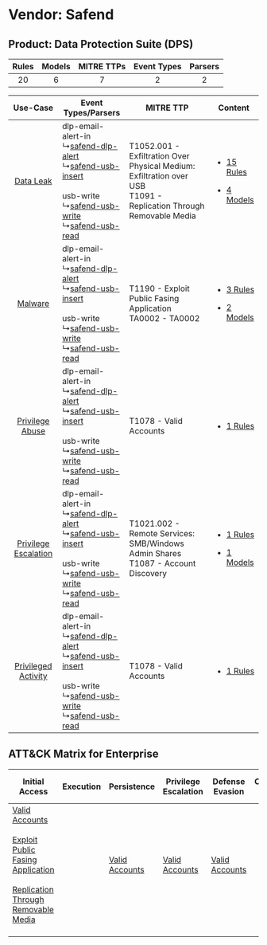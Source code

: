 Vendor: Safend
==============
Product: Data Protection Suite (DPS)
------------------------------------
| Rules | Models | MITRE TTPs | Event Types | Parsers |
|:-----:|:------:|:----------:|:-----------:|:-------:|
|  20   |   6    |     7      |      2      |    2    |

|    Use-Case    | Event Types/Parsers    | MITRE TTP    | Content    |
|:----:| ---- | ---- | ---- |
|    [Data Leak](../../../UseCases/uc_data_leak.md)    |  dlp-email-alert-in<br> ↳[safend-dlp-alert](Ps/pC_safenddlpalert.md)<br> ↳[safend-usb-insert](Ps/pC_safendusbinsert.md)<br><br> usb-write<br> ↳[safend-usb-write](Ps/pC_safendusbwrite.md)<br> ↳[safend-usb-read](Ps/pC_safendusbread.md)<br> | T1052.001 - Exfiltration Over Physical Medium: Exfiltration over USB<br>T1091 - Replication Through Removable Media<br> | [<ul><li>15 Rules</li></ul><ul><li>4 Models</li></ul>](RM/r_m_safend_data_protection_suite_(dps)_Data_Leak.md)    |
|    [Malware](../../../UseCases/uc_malware.md)    |  dlp-email-alert-in<br> ↳[safend-dlp-alert](Ps/pC_safenddlpalert.md)<br> ↳[safend-usb-insert](Ps/pC_safendusbinsert.md)<br><br> usb-write<br> ↳[safend-usb-write](Ps/pC_safendusbwrite.md)<br> ↳[safend-usb-read](Ps/pC_safendusbread.md)<br> | T1190 - Exploit Public Fasing Application<br>TA0002 - TA0002<br>    | [<ul><li>3 Rules</li></ul><ul><li>2 Models</li></ul>](RM/r_m_safend_data_protection_suite_(dps)_Malware.md)    |
|      [Privilege Abuse](../../../UseCases/uc_privilege_abuse.md)      |  dlp-email-alert-in<br> ↳[safend-dlp-alert](Ps/pC_safenddlpalert.md)<br> ↳[safend-usb-insert](Ps/pC_safendusbinsert.md)<br><br> usb-write<br> ↳[safend-usb-write](Ps/pC_safendusbwrite.md)<br> ↳[safend-usb-read](Ps/pC_safendusbread.md)<br> | T1078 - Valid Accounts<br>    | [<ul><li>1 Rules</li></ul>](RM/r_m_safend_data_protection_suite_(dps)_Privilege_Abuse.md)    |
| [Privilege Escalation](../../../UseCases/uc_privilege_escalation.md) |  dlp-email-alert-in<br> ↳[safend-dlp-alert](Ps/pC_safenddlpalert.md)<br> ↳[safend-usb-insert](Ps/pC_safendusbinsert.md)<br><br> usb-write<br> ↳[safend-usb-write](Ps/pC_safendusbwrite.md)<br> ↳[safend-usb-read](Ps/pC_safendusbread.md)<br> | T1021.002 - Remote Services: SMB/Windows Admin Shares<br>T1087 - Account Discovery<br>    | [<ul><li>1 Rules</li></ul><ul><li>1 Models</li></ul>](RM/r_m_safend_data_protection_suite_(dps)_Privilege_Escalation.md) |
|  [Privileged Activity](../../../UseCases/uc_privileged_activity.md)  |  dlp-email-alert-in<br> ↳[safend-dlp-alert](Ps/pC_safenddlpalert.md)<br> ↳[safend-usb-insert](Ps/pC_safendusbinsert.md)<br><br> usb-write<br> ↳[safend-usb-write](Ps/pC_safendusbwrite.md)<br> ↳[safend-usb-read](Ps/pC_safendusbread.md)<br> | T1078 - Valid Accounts<br>    | [<ul><li>1 Rules</li></ul>](RM/r_m_safend_data_protection_suite_(dps)_Privileged_Activity.md)    |

ATT&CK Matrix for Enterprise
----------------------------
| Initial Access                                                                                                                                                                                                                                    | Execution | Persistence                                                         | Privilege Escalation                                                | Defense Evasion                                                     | Credential Access | Discovery                                                              | Lateral Movement                                                                                                                                                                                                                                               | Collection | Command and Control | Exfiltration                                                                                                                                                                                            | Impact |
| ------------------------------------------------------------------------------------------------------------------------------------------------------------------------------------------------------------------------------------------------- | --------- | ------------------------------------------------------------------- | ------------------------------------------------------------------- | ------------------------------------------------------------------- | ----------------- | ---------------------------------------------------------------------- | -------------------------------------------------------------------------------------------------------------------------------------------------------------------------------------------------------------------------------------------------------------- | ---------- | ------------------- | ------------------------------------------------------------------------------------------------------------------------------------------------------------------------------------------------------- | ------ |
| [Valid Accounts](https://attack.mitre.org/techniques/T1078)<br><br>[Exploit Public Fasing Application](https://attack.mitre.org/techniques/T1190)<br><br>[Replication Through Removable Media](https://attack.mitre.org/techniques/T1091)<br><br> |           | [Valid Accounts](https://attack.mitre.org/techniques/T1078)<br><br> | [Valid Accounts](https://attack.mitre.org/techniques/T1078)<br><br> | [Valid Accounts](https://attack.mitre.org/techniques/T1078)<br><br> |                   | [Account Discovery](https://attack.mitre.org/techniques/T1087)<br><br> | [Remote Services](https://attack.mitre.org/techniques/T1021)<br><br>[Remote Services: SMB/Windows Admin Shares](https://attack.mitre.org/techniques/T1021/002)<br><br>[Replication Through Removable Media](https://attack.mitre.org/techniques/T1091)<br><br> |            |                     | [Exfiltration Over Physical Medium: Exfiltration over USB](https://attack.mitre.org/techniques/T1052/001)<br><br>[Exfiltration Over Physical Medium](https://attack.mitre.org/techniques/T1052)<br><br> |        |